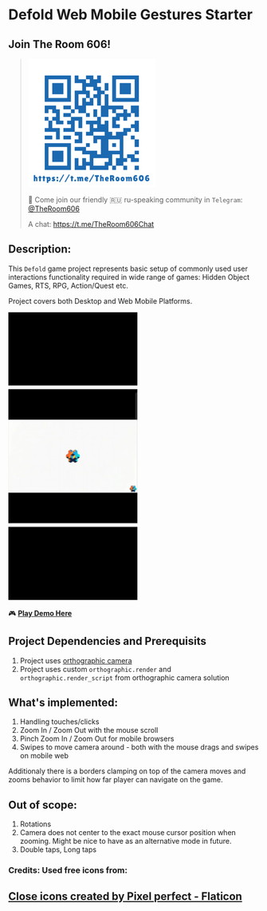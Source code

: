 # Defold Web Mobile Gestures Starter

## Join The Room 606!
> ![TG Group QR](doc/img/tg_qr.png)
>
> 🦄 Come join our friendly 🇷🇺 ru-speaking community in `Telegram`: [@TheRoom606](https://t.me/TheRoom606)
> 
> A chat: https://t.me/TheRoom606Chat

## Description:
This `Defold` game project represents basic setup of commonly used user interactions functionality required in wide range of games: Hidden Object Games, RTS, RPG, Action/Quest etc.

Project covers both Desktop and Web Mobile Platforms.

![Demo GIF](doc/img/demo.gif)

🎮 **[Play Demo Here](https://zugzug90.github.io/web-mobile-gestures-starter/)**

## Project Dependencies and Prerequisits
1. Project uses [orthographic camera](https://github.com/britzl/defold-orthographic)
2. Project uses custom `orthographic.render` and `orthographic.render_script` from orthographic camera solution

## What's implemented:
1. Handling touches/clicks
2. Zoom In / Zoom Out with the mouse scroll
3. Pinch Zoom In / Zoom Out for mobile browsers
4. Swipes to move camera around - both with the mouse drags and swipes on mobile web

Additionaly there is a borders clamping on top of the camera moves and zooms behavior to limit how far player can navigate on the game.

## Out of scope:
1. Rotations
1. Camera does not center to the exact mouse cursor position when zooming. Might be nice to have as an alternative mode in future.
1. Double taps, Long taps

### Credits: Used free icons from: 

<a href="https://www.flaticon.com/free-icons/close" title="close icons">Close icons created by Pixel perfect - Flaticon</a>
---
